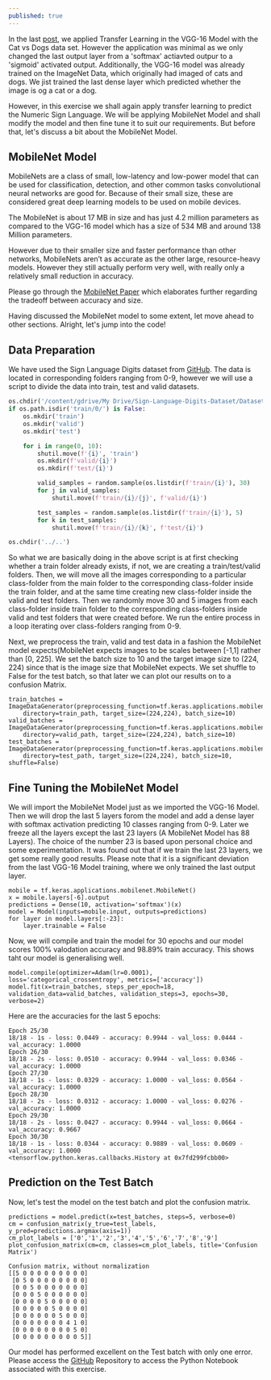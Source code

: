 ```yaml
---
published: true
---
```

In the last [post](https://git.saptarshidatta.in/Transfer-Learning-with-VGG-16/), we applied Transfer Learning in the VGG-16 Model with the Cat vs Dogs data set. However the application was minimal as we only changed the last output layer from a 'softmax' actiavted outpur to a 'sigmoid' activated output. Additionally, the VGG-16 model was already trained on the ImageNet Data, which originally had imaged of cats and dogs. We jist trained the last dense layer which predicted whether the image is og a cat or a dog.

However, in this exercise we shall again apply transfer learning to predict the Numeric Sign Language. We will be applying MobileNet Model and shall modify the model and then fine tune it to suit our requirements. But before that, let's discuss a bit about the MobileNet Model.

## MobileNet Model
MobileNets are a class of small, low-latency and low-power model that can be used for classification, detection, and other common tasks convolutional neural networks are good for. Because of their small size, these are considered great deep learning models to be used on mobile devices.

The MobileNet is about 17 MB in size and has just 4.2 million parameters as compared to the VGG-16 model which has a size of 534 MB and around 138 Million parameters.

However due to their smaller size and faster performance than other networks, MobileNets aren’t as accurate as the other large, resource-heavy models. However they still actually perform very well, with really only a relatively small reduction in accuracy.

Please go through the [MobileNet Paper](https://arxiv.org/pdf/1704.04861.pdf) which elaborates further regarding the tradeoff between accuracy and size.

Having discussed the MobileNet model to some extent, let move ahead to other sections. Alright, let's jump into the code!

## Data Preparation
We have used the Sign Language Digits dataset from [GitHub](https://github.com/ardamavi/Sign-Language-Digits-Dataset). The data is located in corresponding folders ranging from 0-9, however we will use a script to divide the data into train, test and valid datasets.

```python
os.chdir('/content/gdrive/My Drive/Sign-Language-Digits-Dataset/Dataset')
if os.path.isdir('train/0/') is False: 
    os.mkdir('train')
    os.mkdir('valid')
    os.mkdir('test')

    for i in range(0, 10):
        shutil.move(f'{i}', 'train')
        os.mkdir(f'valid/{i}')
        os.mkdir(f'test/{i}')

        valid_samples = random.sample(os.listdir(f'train/{i}'), 30)
        for j in valid_samples:
            shutil.move(f'train/{i}/{j}', f'valid/{i}')

        test_samples = random.sample(os.listdir(f'train/{i}'), 5)
        for k in test_samples:
            shutil.move(f'train/{i}/{k}', f'test/{i}')

os.chdir('../..')
```

So what we are basically doing in the above script is at first checking whether a train folder already exists, if not, we are creating a train/test/valid folders. Then, we will move all the images corresponding to a particular class-folder from the main folder to the corresponding class-folder inside the train folder, and at the same time creating new class-folder inside the valid and test folders. Then we randomly move 30 and 5 images from each class-folder inside train folder to the corresponding class-folders inside valid and test folders that were created before.
We run the entire process in a loop iterating over class-folders ranging from 0-9.

Next, we preprocess the train, valid and test data in a fashion the MobileNet model expects(MobileNet expects images to be scales between [-1,1] rather than [0, 225]. We set the batch size to 10 and the target image size to (224, 224) since that is the image size that MobileNet expects. We set shuffle to False for the test batch, so that later we can plot our results on to a confusion Matrix.

```
train_batches = ImageDataGenerator(preprocessing_function=tf.keras.applications.mobilenet.preprocess_input).flow_from_directory(
    directory=train_path, target_size=(224,224), batch_size=10)
valid_batches = ImageDataGenerator(preprocessing_function=tf.keras.applications.mobilenet.preprocess_input).flow_from_directory(
    directory=valid_path, target_size=(224,224), batch_size=10)
test_batches = ImageDataGenerator(preprocessing_function=tf.keras.applications.mobilenet.preprocess_input).flow_from_directory(
    directory=test_path, target_size=(224,224), batch_size=10, shuffle=False)
```

## Fine Tuning the MobileNet Model

We will import the MobileNet Model just as we imported the VGG-16 Model. Then we will drop the last 5 layers forom the model and add a dense layer with softmax activation predicting 10 classes ranging from 0-9. Later we freeze all the layers except the last 23 layers (A MobileNet Model has 88 Layers). The choice of the number 23 is based upon personal choice and some experimentation. It was found out that if we train the last 23 layers, we get some really good results.
Please note that it is a significant deviation from the last VGG-16 Model training, where we only trained the last output layer.

```
mobile = tf.keras.applications.mobilenet.MobileNet()
x = mobile.layers[-6].output
predictions = Dense(10, activation='softmax')(x)
model = Model(inputs=mobile.input, outputs=predictions)
for layer in model.layers[:-23]:
    layer.trainable = False
```

Now, we will compile and train the model for 30 epochs and our model scores 100% valodation accuracy and 98.89% train accuracy. This shows taht our model is generalising well.

```
model.compile(optimizer=Adam(lr=0.0001), loss='categorical_crossentropy', metrics=['accuracy'])
model.fit(x=train_batches, steps_per_epoch=18, validation_data=valid_batches, validation_steps=3, epochs=30, verbose=2)
```

Here are the accuracies for the last 5 epochs:

```
Epoch 25/30
18/18 - 1s - loss: 0.0449 - accuracy: 0.9944 - val_loss: 0.0444 - val_accuracy: 1.0000
Epoch 26/30
18/18 - 2s - loss: 0.0510 - accuracy: 0.9944 - val_loss: 0.0346 - val_accuracy: 1.0000
Epoch 27/30
18/18 - 1s - loss: 0.0329 - accuracy: 1.0000 - val_loss: 0.0564 - val_accuracy: 1.0000
Epoch 28/30
18/18 - 2s - loss: 0.0312 - accuracy: 1.0000 - val_loss: 0.0276 - val_accuracy: 1.0000
Epoch 29/30
18/18 - 2s - loss: 0.0427 - accuracy: 0.9944 - val_loss: 0.0664 - val_accuracy: 0.9667
Epoch 30/30
18/18 - 1s - loss: 0.0344 - accuracy: 0.9889 - val_loss: 0.0609 - val_accuracy: 1.0000
<tensorflow.python.keras.callbacks.History at 0x7fd299fcbb00>
```

## Prediction on the Test Batch

Now, let's test the model on the test batch and plot the confusion matrix.

```
predictions = model.predict(x=test_batches, steps=5, verbose=0)
cm = confusion_matrix(y_true=test_labels, y_pred=predictions.argmax(axis=1))
cm_plot_labels = ['0','1','2','3','4','5','6','7','8','9']
plot_confusion_matrix(cm=cm, classes=cm_plot_labels, title='Confusion Matrix')

Confusion matrix, without normalization
[[5 0 0 0 0 0 0 0 0 0]
 [0 5 0 0 0 0 0 0 0 0]
 [0 0 5 0 0 0 0 0 0 0]
 [0 0 0 5 0 0 0 0 0 0]
 [0 0 0 0 5 0 0 0 0 0]
 [0 0 0 0 0 5 0 0 0 0]
 [0 0 0 0 0 0 5 0 0 0]
 [0 0 0 0 0 0 0 4 1 0]
 [0 0 0 0 0 0 0 0 5 0]
 [0 0 0 0 0 0 0 0 0 5]]
```

Our model has performed excellent on the Test batch with only one error.
Please access the [GitHub](https://github.com/saptarshidatta96/Sign-Language-Digits-Prediction) Repository to access the Python Notebook associated with this exercise.
